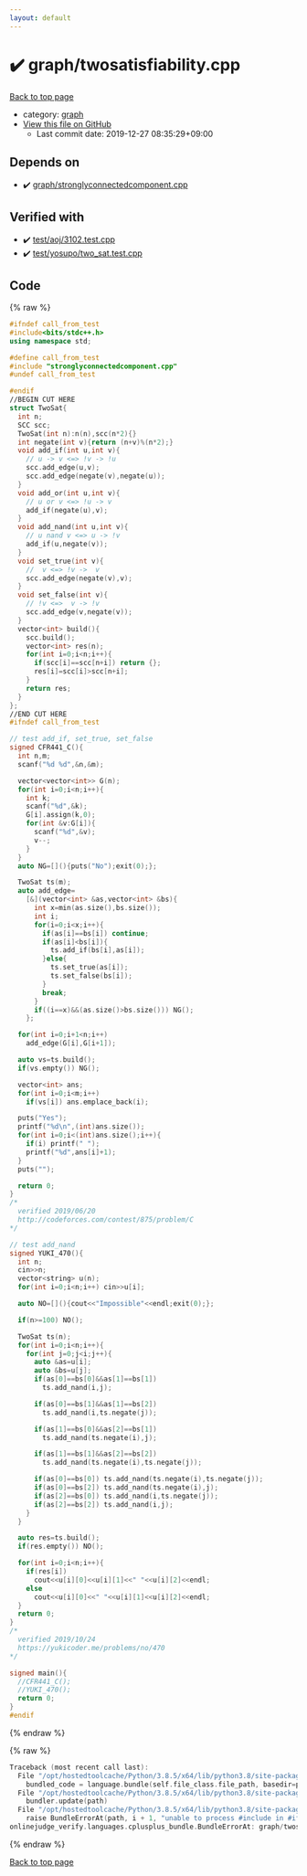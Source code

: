 ```yaml
---
layout: default
---
```


<!-- mathjax config similar to math.stackexchange -->
<script type="text/javascript" async
  src="https://cdnjs.cloudflare.com/ajax/libs/mathjax/2.7.5/MathJax.js?config=TeX-MML-AM_CHTML">
</script>
<script type="text/x-mathjax-config">
  MathJax.Hub.Config({
    TeX: { equationNumbers: { autoNumber: "AMS" }},
    tex2jax: {
      inlineMath: [ ['$','$'] ],
      processEscapes: true
    },
    "HTML-CSS": { matchFontHeight: false },
    displayAlign: "left",
    displayIndent: "2em"
  });
</script>

<script type="text/javascript" src="https://cdnjs.cloudflare.com/ajax/libs/jquery/3.4.1/jquery.min.js"></script>
<script src="https://cdn.jsdelivr.net/npm/jquery-balloon-js@1.1.2/jquery.balloon.min.js" integrity="sha256-ZEYs9VrgAeNuPvs15E39OsyOJaIkXEEt10fzxJ20+2I=" crossorigin="anonymous"></script>
<script type="text/javascript" src="../../assets/js/copy-button.js"></script>
<link rel="stylesheet" href="../../assets/css/copy-button.css" />


# :heavy_check_mark: graph/twosatisfiability.cpp

<a href="../../index.html">Back to top page</a>

* category: <a href="../../index.html#f8b0b924ebd7046dbfa85a856e4682c8">graph</a>
* <a href="{{ site.github.repository_url }}/blob/master/graph/twosatisfiability.cpp">View this file on GitHub</a>
    - Last commit date: 2019-12-27 08:35:29+09:00




## Depends on

* :heavy_check_mark: <a href="stronglyconnectedcomponent.cpp.html">graph/stronglyconnectedcomponent.cpp</a>


## Verified with

* :heavy_check_mark: <a href="../../verify/test/aoj/3102.test.cpp.html">test/aoj/3102.test.cpp</a>
* :heavy_check_mark: <a href="../../verify/test/yosupo/two_sat.test.cpp.html">test/yosupo/two_sat.test.cpp</a>


## Code

<a id="unbundled"></a>
{% raw %}
```cpp
#ifndef call_from_test
#include<bits/stdc++.h>
using namespace std;

#define call_from_test
#include "stronglyconnectedcomponent.cpp"
#undef call_from_test

#endif
//BEGIN CUT HERE
struct TwoSat{
  int n;
  SCC scc;
  TwoSat(int n):n(n),scc(n*2){}
  int negate(int v){return (n+v)%(n*2);}
  void add_if(int u,int v){
    // u -> v <=> !v -> !u
    scc.add_edge(u,v);
    scc.add_edge(negate(v),negate(u));
  }
  void add_or(int u,int v){
    // u or v <=> !u -> v
    add_if(negate(u),v);
  }
  void add_nand(int u,int v){
    // u nand v <=> u -> !v
    add_if(u,negate(v));
  }
  void set_true(int v){
    //  v <=> !v ->  v
    scc.add_edge(negate(v),v);
  }
  void set_false(int v){
    // !v <=>  v -> !v
    scc.add_edge(v,negate(v));
  }
  vector<int> build(){
    scc.build();
    vector<int> res(n);
    for(int i=0;i<n;i++){
      if(scc[i]==scc[n+i]) return {};
      res[i]=scc[i]>scc[n+i];
    }
    return res;
  }
};
//END CUT HERE
#ifndef call_from_test

// test add_if, set_true, set_false
signed CFR441_C(){
  int n,m;
  scanf("%d %d",&n,&m);

  vector<vector<int>> G(n);
  for(int i=0;i<n;i++){
    int k;
    scanf("%d",&k);
    G[i].assign(k,0);
    for(int &v:G[i]){
      scanf("%d",&v);
      v--;
    }
  }
  auto NG=[](){puts("No");exit(0);};

  TwoSat ts(m);
  auto add_edge=
    [&](vector<int> &as,vector<int> &bs){
      int x=min(as.size(),bs.size());
      int i;
      for(i=0;i<x;i++){
        if(as[i]==bs[i]) continue;
        if(as[i]<bs[i]){
          ts.add_if(bs[i],as[i]);
        }else{
          ts.set_true(as[i]);
          ts.set_false(bs[i]);
        }
        break;
      }
      if((i==x)&&(as.size()>bs.size())) NG();
    };

  for(int i=0;i+1<n;i++)
    add_edge(G[i],G[i+1]);

  auto vs=ts.build();
  if(vs.empty()) NG();

  vector<int> ans;
  for(int i=0;i<m;i++)
    if(vs[i]) ans.emplace_back(i);

  puts("Yes");
  printf("%d\n",(int)ans.size());
  for(int i=0;i<(int)ans.size();i++){
    if(i) printf(" ");
    printf("%d",ans[i]+1);
  }
  puts("");

  return 0;
}
/*
  verified 2019/06/20
  http://codeforces.com/contest/875/problem/C
*/

// test add_nand
signed YUKI_470(){
  int n;
  cin>>n;
  vector<string> u(n);
  for(int i=0;i<n;i++) cin>>u[i];

  auto NO=[](){cout<<"Impossible"<<endl;exit(0);};

  if(n>=100) NO();

  TwoSat ts(n);
  for(int i=0;i<n;i++){
    for(int j=0;j<i;j++){
      auto &as=u[i];
      auto &bs=u[j];
      if(as[0]==bs[0]&&as[1]==bs[1])
        ts.add_nand(i,j);

      if(as[0]==bs[1]&&as[1]==bs[2])
        ts.add_nand(i,ts.negate(j));

      if(as[1]==bs[0]&&as[2]==bs[1])
        ts.add_nand(ts.negate(i),j);

      if(as[1]==bs[1]&&as[2]==bs[2])
        ts.add_nand(ts.negate(i),ts.negate(j));

      if(as[0]==bs[0]) ts.add_nand(ts.negate(i),ts.negate(j));
      if(as[0]==bs[2]) ts.add_nand(ts.negate(i),j);
      if(as[2]==bs[0]) ts.add_nand(i,ts.negate(j));
      if(as[2]==bs[2]) ts.add_nand(i,j);
    }
  }

  auto res=ts.build();
  if(res.empty()) NO();

  for(int i=0;i<n;i++){
    if(res[i])
      cout<<u[i][0]<<u[i][1]<<" "<<u[i][2]<<endl;
    else
      cout<<u[i][0]<<" "<<u[i][1]<<u[i][2]<<endl;
  }
  return 0;
}
/*
  verified 2019/10/24
  https://yukicoder.me/problems/no/470
*/

signed main(){
  //CFR441_C();
  //YUKI_470();
  return 0;
}
#endif

```
{% endraw %}

<a id="bundled"></a>
{% raw %}
```cpp
Traceback (most recent call last):
  File "/opt/hostedtoolcache/Python/3.8.5/x64/lib/python3.8/site-packages/onlinejudge_verify/docs.py", line 349, in write_contents
    bundled_code = language.bundle(self.file_class.file_path, basedir=pathlib.Path.cwd())
  File "/opt/hostedtoolcache/Python/3.8.5/x64/lib/python3.8/site-packages/onlinejudge_verify/languages/cplusplus.py", line 185, in bundle
    bundler.update(path)
  File "/opt/hostedtoolcache/Python/3.8.5/x64/lib/python3.8/site-packages/onlinejudge_verify/languages/cplusplus_bundle.py", line 309, in update
    raise BundleErrorAt(path, i + 1, "unable to process #include in #if / #ifdef / #ifndef other than include guards")
onlinejudge_verify.languages.cplusplus_bundle.BundleErrorAt: graph/twosatisfiability.cpp: line 6: unable to process #include in #if / #ifdef / #ifndef other than include guards

```
{% endraw %}

<a href="../../index.html">Back to top page</a>

